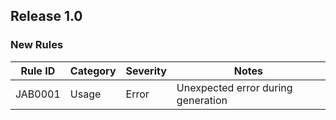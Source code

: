 ﻿## Release 1.0

### New Rules
Rule ID | Category | Severity | Notes
--------|----------|----------|--------------------
JAB0001 | Usage    | Error    | Unexpected error during generation